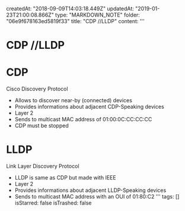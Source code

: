 createdAt: "2018-09-09T14:03:18.449Z"
updatedAt: "2019-01-23T21:00:08.866Z"
type: "MARKDOWN_NOTE"
folder: "06e9f678163ed5819f33"
title: "CDP //LLDP"
content: '''
  # CDP //LLDP
  
  # CDP
  Cisco Discovery Protocol 
  
  * Allows to discover near-by (connected) devices
  * Provides informations about adjacent CDP-Speaking devices
  * Layer 2
  * Sends to multicast MAC address of 01:00:0C:CC:CC:CC
  * CDP must be stopped 
  
  
  # LLDP
  Link Layer Discovery Protocol
  
  * LLDP is same as CDP but made with IEEE
  * Layer 2
  * Provides informations about adjacent LLDP-Speaking devices
  * Sends to multicast MAC address with an OUI of 01:80:C2
'''
tags: []
isStarred: false
isTrashed: false
